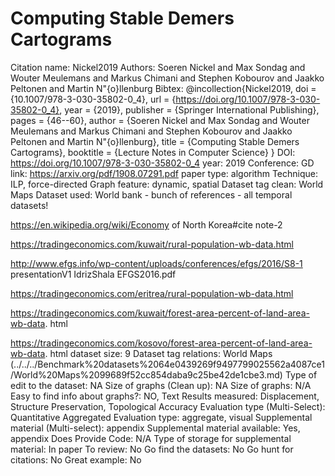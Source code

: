 # Computing Stable Demers Cartograms

Citation name: Nickel2019
Authors: Soeren Nickel and Max Sondag and Wouter Meulemans and Markus Chimani and Stephen Kobourov and Jaakko Peltonen and Martin N\"{o}llenburg
Bibtex: @incollection{Nickel2019,
doi = {10.1007/978-3-030-35802-0_4},
url = {https://doi.org/10.1007/978-3-030-35802-0_4},
year = {2019},
publisher = {Springer International Publishing},
pages = {46--60},
author = {Soeren Nickel and Max Sondag and Wouter Meulemans and Markus Chimani and Stephen Kobourov and Jaakko Peltonen and Martin N\"{o}llenburg},
title = {Computing Stable Demers Cartograms},
booktitle = {Lecture Notes in Computer Science}
}
DOI: https://doi.org/10.1007/978-3-030-35802-0_4
year: 2019
Conference: GD
link: https://arxiv.org/pdf/1908.07291.pdf
paper type: algorithm
Technique: ILP, force-directed
Graph feature: dynamic, spatial
Dataset tag clean: World Maps
Dataset used: World bank - bunch of references - all temporal datasets!

https://en.wikipedia.org/wiki/Economy of North Korea#cite note-2

https://tradingeconomics.com/kuwait/rural-population-wb-data.html

http://www.efgs.info/wp-content/uploads/conferences/efgs/2016/S8-1
presentationV1 IdrizShala EFGS2016.pdf

https://tradingeconomics.com/eritrea/rural-population-wb-data.html

https://tradingeconomics.com/kuwait/forest-area-percent-of-land-area-wb-data.
html

https://tradingeconomics.com/kosovo/forest-area-percent-of-land-area-wb-data.
html
dataset size: 9
Dataset tag relations: World Maps (../../../Benchmark%20datasets%2064e0439269f9497799025562a4087ce1/World%20Maps%2099689f52cc854daba9c25be42de1cbe3.md)
Type of edit to the dataset: NA
Size of graphs (Clean up): NA
Size of graphs: N/A
Easy to find info about graphs?: NO, Text
Results measured: Displacement, Structure Preservation, Topological Accuracy
Evaluation type (Multi-Select): Quantitative Aggregated
Evaluation type: aggregate, visual
Supplemental material (Multi-select): appendix
Supplemental material available: Yes, appendix
Does Provide Code: N/A
Type of storage for supplemental material: In paper
To review: No
Go find the datasets: No
Go hunt for citations: No
Great example: No